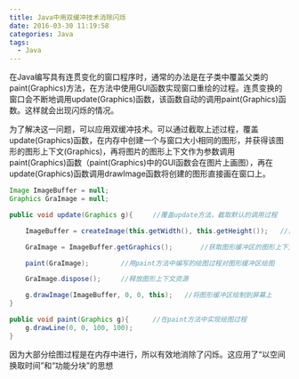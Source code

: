 ```yaml
---
title: Java中用双缓冲技术消除闪烁
date: 2016-03-30 11:19:58
categories: Java
tags:
  - Java
---
```

在Java编写具有连贯变化的窗口程序时，通常的办法是在子类中覆盖父类的paint(Graphics)方法，在方法中使用GUI函数实现窗口重绘的过程。连贯变换的窗口会不断地调用update(Graphics)函数，该函数自动的调用paint(Graphics)函数。这样就会出现闪烁的情况。

为了解决这一问题，可以应用双缓冲技术。可以通过截取上述过程，覆盖update(Graphics)函数，在内存中创建一个与窗口大小相同的图形，并获得该图形的图形上下文(Graphics)，再将图片的图形上下文作为参数调用paint(Graphics)函数（paint(Graphics)中的GUI函数会在图片上画图），再在update(Graphics)函数调用drawImage函数将创建的图形直接画在窗口上。

```Java
Image ImageBuffer = null;  
Graphics GraImage = null;  

public void update(Graphics g){     //覆盖update方法，截取默认的调用过程  

    ImageBuffer = createImage(this.getWidth(), this.getHeight());   //创建图形缓冲区  

    GraImage = ImageBuffer.getGraphics();       //获取图形缓冲区的图形上下文  

    paint(GraImage);        //用paint方法中编写的绘图过程对图形缓冲区绘图  

    GraImage.dispose();     //释放图形上下文资源  

    g.drawImage(ImageBuffer, 0, 0, this);   //将图形缓冲区绘制到屏幕上  
}  

public void paint(Graphics g){      //在paint方法中实现绘图过程  
    g.drawLine(0, 0, 100, 100);  
}  
```

因为大部分绘图过程是在内存中进行，所以有效地消除了闪烁。这应用了“以空间换取时间”和“功能分块”的思想
